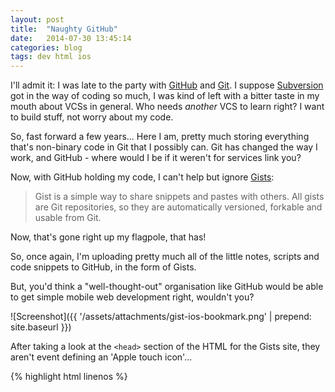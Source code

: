 ```yaml
---
layout: post
title:  "Naughty GitHub"
date:   2014-07-30 13:45:14
categories: blog
tags: dev html ios
---
```


I'll admit it: I was late to the party with [GitHub](http://github.com) and [Git](http://git-scm.com    ). I suppose [Subversion](http://subversion.apache.org) got in the way of coding so much, I was kind of left with a bitter taste in my mouth about VCSs in general. Who needs *another* VCS to learn right? I want to build stuff, not worry about my code.
 
So, fast forward a few years... Here I am, pretty much storing everything that's non-binary code in Git that I possibly can. Git has changed the way I work, and GitHub - where would I be if it weren't for services link you?

Now, with GitHub holding my code, I can't help but ignore [Gists](https://gist.github.com):

> Gist is a simple way to share snippets and pastes with others. All gists are Git repositories, so they are automatically versioned, forkable and usable from Git.

Now, that's gone right up my flagpole, that has!

So, once again, I'm uploading pretty much all of the little notes, scripts and code snippets to GitHub, in the form of Gists.

But, you'd think a "well-thought-out" organisation like GitHub would be able to get simple mobile web development right, wouldn't you?

<span class="center">![Screenshot]({{ '/assets/attachments/gist-ios-bookmark.png' | prepend: site.baseurl }})</span>

After taking a look at the `<head>` section of the HTML for the Gists site, they aren't event defining an 'Apple touch icon'...

{% highlight html linenos %}
<head prefix="og: http://ogp.me/ns# fb: http://ogp.me/ns/fb# githubog: http://ogp.me/ns/fb/githubog#">
<meta charset="utf-8">
<meta content="IE=edge,chrome=1" http-equiv="X-UA-Compatible">
<title>Gists</title>
<meta name="csrf-param" content="authenticity_token">
<meta name="csrf-token" content="Pia7nkgtClaX7jEvVflO6AQdk5j1JTVWTqfLXo7gsPJaqyGdy2M8SenaGg+b3TJ0UY38WAhaxIonljETasixtQ==">
<meta content="width=960" name="viewport">
<link href="https://github.com/humans.txt" rel="author" type="text/plain">
<meta name="octolytics-app-id" content="gist">
<meta name="octolytics-host" content="collector.githubapp.com">
<meta name="octolytics-script-host" content="collector-cdn.github.com">
<meta name="octolytics-dimension-request_id" content="569696C8:2F41:88AA11:53D8F4A7">
<link href="https://gist-assets.github.com/" rel="assets">
<link rel="stylesheet" media="screen, print" href="https://gist-assets.github.com/assets/application-6aa95e92e16bc9aede46492c2b44dabd.css">
<script async="" src="//www.google-analytics.com/analytics.js">
<script src="https://gist-assets.github.com/assets/application-b0ad1b04929e096cce129a42fbef61fc.js">
<script src="https://gist-assets.github.com/assets/editor-7cb0f66ff975895401bba72ec8dff9e1.js">
<script src="//collector-cdn.github.com/assets/api.js">
<style id="ace_editor">
<style id="ace-tm">
<style>
<style id="ace-github">
</head>
{% endhighlight %}

What year is this???

I'll still be using GitHub and Gists, though :D

Update
======

I thought I'd have a moan to GitHub about this, and here's the reply I got from them:

> From: "James Dennes (GitHub Staff)" <support@github.com>
> 
> Subject: Re: No apple-touch-icon for Gists site
> 
> Date: 30 July 2014 14:15:31 BST
> 
> To: Joe Nyland
> 
> Hi Joe,
> 
> Thanks for the feedback. I'll open an internal issue to have this fixed.
> 
> Cheers,
> James

A speedy reply! But we'll see...

